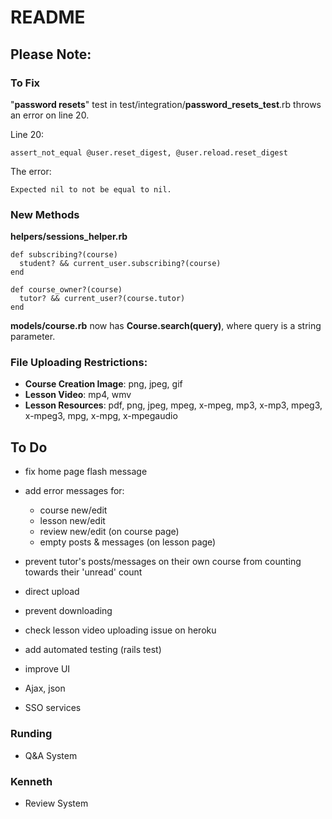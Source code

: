 # README

## Please Note:

### To Fix
    
"**password resets**" test in test/integration/**password_resets_test**.rb
throws an error on line 20.

Line 20:
```
assert_not_equal @user.reset_digest, @user.reload.reset_digest
```

The error:
```
Expected nil to not be equal to nil.
```

### New Methods
**helpers/sessions_helper.rb**
```
def subscribing?(course)
  student? && current_user.subscribing?(course)
end

def course_owner?(course)
  tutor? && current_user?(course.tutor)
end
```
**models/course.rb** now has **Course.search(query)**, where query is a string
parameter.

### File Uploading Restrictions:
  - **Course Creation Image**: png, jpeg, gif
  - **Lesson Video**: mp4, wmv
  - **Lesson Resources**: pdf, png, jpeg, mpeg, x-mpeg, mp3, x-mp3, mpeg3, x-mpeg3, mpg, x-mpg, x-mpegaudio

## To Do

- fix home page flash message
- add error messages for: 
  - course new/edit
  - lesson new/edit
  - review new/edit (on course page)
  - empty posts & messages (on lesson page)
- prevent tutor's posts/messages on their own course from counting towards their 'unread' count

- direct upload
- prevent downloading
- check lesson video uploading issue on heroku
- add automated testing (rails test)
- improve UI

- Ajax, json
- SSO services

### Runding

- Q&A System


### Kenneth

- Review System
